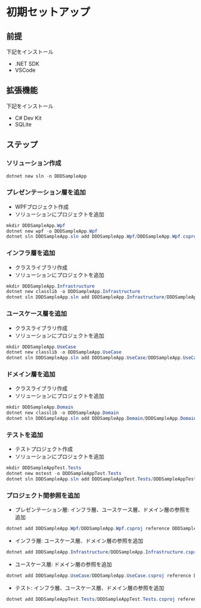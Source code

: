 # 初期セットアップ

## 前提

下記をインストール

- .NET SDK
- VSCode

## 拡張機能

下記をインストール

- C# Dev Kit
- SQLite

## ステップ

### ソリューション作成

```powershell
dotnet new sln -n DDDSampleApp
```

### プレゼンテーション層を追加

- WPFプロジェクト作成
- ソリューションにプロジェクトを追加

```powershell
mkdir DDDSampleApp.Wpf
dotnet new wpf -o DDDSampleApp.Wpf
dotnet sln DDDSampleApp.sln add DDDSampleApp.Wpf/DDDSampleApp.Wpf.csproj
```

### インフラ層を追加

- クラスライブラリ作成
- ソリューションにプロジェクトを追加

```powershell
mkdir DDDSampleApp.Infrastructure
dotnet new classlib -o DDDSampleApp.Infrastructure
dotnet sln DDDSampleApp.sln add DDDSampleApp.Infrastructure/DDDSampleApp.Infrastructure.csproj
```

### ユースケース層を追加

- クラスライブラリ作成
- ソリューションにプロジェクトを追加

```powershell
mkdir DDDSampleApp.UseCase
dotnet new classlib -o DDDSampleApp.UseCase
dotnet sln DDDSampleApp.sln add DDDSampleApp.UseCase/DDDSampleApp.UseCase.csproj
```

### ドメイン層を追加

- クラスライブラリ作成
- ソリューションにプロジェクトを追加

```powershell
mkdir DDDSampleApp.Domain
dotnet new classlib -o DDDSampleApp.Domain
dotnet sln DDDSampleApp.sln add DDDSampleApp.Domain/DDDSampleApp.Domain.csproj
```

### テストを追加

- テストプロジェクト作成
- ソリューションにプロジェクトを追加

```powershell
mkdir DDDSampleAppTest.Tests
dotnet new mstest -o DDDSampleAppTest.Tests
dotnet sln DDDSampleApp.sln add DDDSampleAppTest.Tests/DDDSampleAppTest.Tests.csproj
```

### プロジェクト間参照を追加

- プレゼンテーション層: インフラ層、ユースケース層、ドメイン層の参照を追加

```powershell
dotnet add DDDSampleApp.Wpf/DDDSampleApp.Wpf.csproj reference DDDSampleApp.Infrastructure/DDDSampleApp.Infrastructure.csproj DDDSampleApp.UseCase/DDDSampleApp.UseCase.csproj DDDSampleApp.Domain/DDDSampleApp.Domain.csproj
```

- インフラ層: ユースケース層、ドメイン層の参照を追加

```powershell
dotnet add DDDSampleApp.Infrastructure/DDDSampleApp.Infrastructure.csproj reference DDDSampleApp.UseCase/DDDSampleApp.UseCase.csproj DDDSampleApp.Domain/DDDSampleApp.Domain.csproj
```

- ユースケース層: ドメイン層の参照を追加

```powershell
dotnet add DDDSampleApp.UseCase/DDDSampleApp.UseCase.csproj reference DDDSampleApp.Domain/DDDSampleApp.Domain.csproj
```

- テスト: インフラ層、ユースケース層、ドメイン層の参照を追加

```powershell
dotnet add DDDSampleAppTest.Tests/DDDSampleAppTest.Tests.csproj reference DDDSampleApp.Infrastructure/DDDSampleApp.Infrastructure.csproj DDDSampleApp.UseCase/DDDSampleApp.UseCase.csproj DDDSampleApp.Domain/DDDSampleApp.Domain.csproj
```

